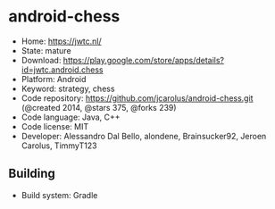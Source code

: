 # android-chess

- Home: https://jwtc.nl/
- State: mature
- Download: https://play.google.com/store/apps/details?id=jwtc.android.chess
- Platform: Android
- Keyword: strategy, chess
- Code repository: https://github.com/jcarolus/android-chess.git (@created 2014, @stars 375, @forks 239)
- Code language: Java, C++
- Code license: MIT
- Developer: Alessandro Dal Bello, alondene, Brainsucker92, Jeroen Carolus, TimmyT123

## Building

- Build system: Gradle
